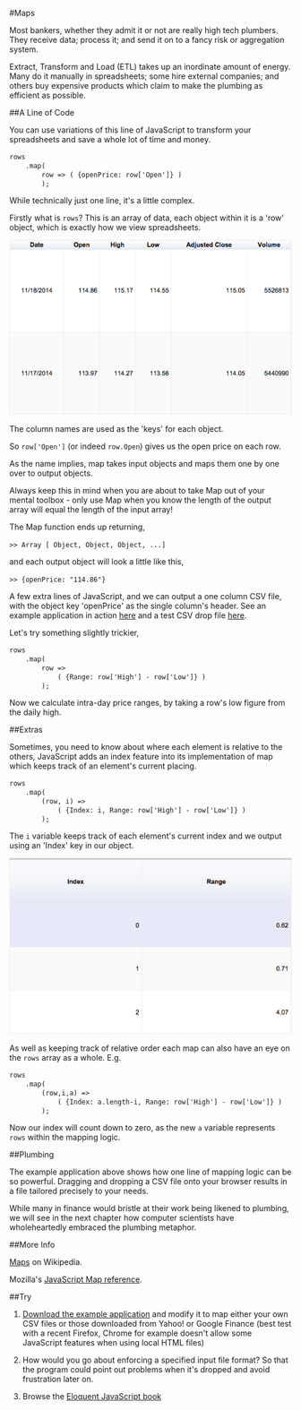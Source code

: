 #Maps

Most bankers, whether they admit it or not are really high tech plumbers. They receive data; process it; and send it on to a fancy risk or aggregation system.

Extract, Transform and Load (ETL) takes up an inordinate amount of energy. Many do it manually in spreadsheets; some hire external companies; and others buy expensive products which claim to make the plumbing as efficient as possible.

##A Line of Code

You can use variations of this line of JavaScript to transform your spreadsheets and save a whole lot of time and money.

~~~~~~~~
rows
	.map(
		row => ( {openPrice: row['Open']} )
  		);
~~~~~~~~

While technically just one line, it's a little complex.

Firstly what is `rows`? This is an array of data, each object within it is a 'row' object, which is exactly how we view spreadsheets.

![Example Table](images/01_example_table.png)

The column names are used as the 'keys' for each object.

So `row['Open']` (or indeed `row.Open`) gives us the open price on each row.

As the name implies, map takes input objects and maps them one by one over to output objects.

Always keep this in mind when you are about to take Map out of your mental toolbox - only use Map when you know the length of the output array will equal the length of the input array!

The Map function ends up returning,

`>> Array [ Object, Object, Object, ...]`

and each output object will look a little like this,

`>> {openPrice: "114.86"}`

A few extra lines of JavaScript, and we can output a one column CSV file, with the object key 'openPrice' as the single column's header. See an example application in action [here](https://storage.googleapis.com/blogjohnorfordcom/book/map/etl.html) and a test CSV drop file [here](https://storage.googleapis.com/blogjohnorfordcom/book/map/testDrop.csv).

Let's try something slightly trickier,

~~~~~~~~
rows
  	.map(
   		row =>
   		    ( {Range: row['High'] - row['Low']} )
  		);
~~~~~~~~

Now we calculate intra-day price ranges, by taking a row's low figure from the daily high.

##Extras

Sometimes, you need to know about where each element is relative to the others, JavaScript adds an index feature into its implementation of map which keeps track of an element's current placing.

~~~~~~~~
rows
	.map(
   		(row, i) =>
   		    ( {Index: i, Range: row['High'] - row['Low']} )
  		);
~~~~~~~~

The `i` variable keeps track of each element's current index and we output using an 'Index' key in our object.

![Indexed Table](images/01_index_table.png)

As well as keeping track of relative order each map can also have an eye on the `rows` array as a whole. E.g.

~~~~~~~~
rows
  	.map(
   		(row,i,a) =>
   		    ( {Index: a.length-i, Range: row['High'] - row['Low']} )
  		);
~~~~~~~~

Now our index will count down to zero, as the new `a` variable represents `rows` within the mapping logic.

##Plumbing

The example application above shows how one line of mapping logic can be so powerful. Dragging and dropping a CSV file onto your browser results in a file tailored precisely to your needs.

While many in finance would bristle at their work being likened to plumbing, we will see in the next chapter how computer scientists have wholeheartedly embraced the plumbing metaphor.

##More Info

[Maps](https://en.wikipedia.org/wiki/Map_(higher-order_function)) on Wikipedia.

Mozilla's [JavaScript Map reference](https://developer.mozilla.org/en/docs/Web/JavaScript/Reference/Global_Objects/Array/map).

##Try

1) [Download the example application](https://storage.googleapis.com/blogjohnorfordcom/book/map/map%20example.zip) and modify it to map either your own CSV files or those downloaded from Yahoo! or Google Finance (best test with a recent Firefox, Chrome for example doesn't allow some JavaScript features when using local HTML files)

2) How would you go about enforcing a specified input file format?  So that the program could point out problems when it's dropped and avoid frustration later on.

3) Browse the [Eloquent JavaScript book](http://eloquentjavascript.net/1st_edition/contents.html)
